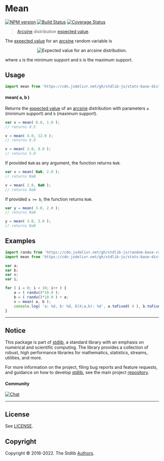 <!--

@license Apache-2.0

Copyright (c) 2018 The Stdlib Authors.

Licensed under the Apache License, Version 2.0 (the "License");
you may not use this file except in compliance with the License.
You may obtain a copy of the License at

   http://www.apache.org/licenses/LICENSE-2.0

Unless required by applicable law or agreed to in writing, software
distributed under the License is distributed on an "AS IS" BASIS,
WITHOUT WARRANTIES OR CONDITIONS OF ANY KIND, either express or implied.
See the License for the specific language governing permissions and
limitations under the License.

-->

# Mean

[![NPM version][npm-image]][npm-url] [![Build Status][test-image]][test-url] [![Coverage Status][coverage-image]][coverage-url] <!-- [![dependencies][dependencies-image]][dependencies-url] -->

> [Arcsine][arcsine-distribution] distribution [expected value][expected-value].

<!-- Section to include introductory text. Make sure to keep an empty line after the intro `section` element and another before the `/section` close. -->

<section class="intro">

The [expected value][expected-value] for an [arcsine][arcsine-distribution] random variable is

<!-- <equation class="equation" label="eq:arcsine_expectation" align="center" raw="\mathbb{E}\left[ X \right] = 0.5 \cdot ( a + b )" alt="Expected value for an arcsine distribution."> -->

<div class="equation" align="center" data-raw-text="\mathbb{E}\left[ X \right] = 0.5 \cdot ( a + b )" data-equation="eq:arcsine_expectation">
    <img src="https://cdn.jsdelivr.net/gh/stdlib-js/stdlib@51534079fef45e990850102147e8945fb023d1d0/lib/node_modules/@stdlib/stats/base/dists/arcsine/mean/docs/img/equation_arcsine_expectation.svg" alt="Expected value for an arcsine distribution.">
    <br>
</div>

<!-- </equation> -->

where `a` is the minimum support and `b` is the maximum support.

</section>

<!-- /.intro -->

<!-- Package usage documentation. -->



<section class="usage">

## Usage

```javascript
import mean from 'https://cdn.jsdelivr.net/gh/stdlib-js/stats-base-dists-arcsine-mean@deno/mod.js';
```

#### mean( a, b )

Returns the [expected value][expected-value] of an [arcsine][arcsine-distribution] distribution with parameters `a` (minimum support) and `b` (maximum support).

```javascript
var v = mean( 0.0, 1.0 );
// returns 0.5

v = mean( 4.0, 12.0 );
// returns 8.0

v = mean( 2.0, 8.0 );
// returns 5.0
```

If provided `NaN` as any argument, the function returns `NaN`.

```javascript
var v = mean( NaN, 2.0 );
// returns NaN

v = mean( 2.0, NaN );
// returns NaN
```

If provided `a >= b`, the function returns `NaN`.

```javascript
var y = mean( 3.0, 2.0 );
// returns NaN

y = mean( 3.0, 3.0 );
// returns NaN
```

</section>

<!-- /.usage -->

<!-- Package usage notes. Make sure to keep an empty line after the `section` element and another before the `/section` close. -->

<section class="notes">

</section>

<!-- /.notes -->

<!-- Package usage examples. -->

<section class="examples">

## Examples

<!-- eslint no-undef: "error" -->

```javascript
import randu from 'https://cdn.jsdelivr.net/gh/stdlib-js/random-base-randu@deno/mod.js';
import mean from 'https://cdn.jsdelivr.net/gh/stdlib-js/stats-base-dists-arcsine-mean@deno/mod.js';

var a;
var b;
var v;
var i;

for ( i = 0; i < 10; i++ ) {
    a = ( randu()*10.0 );
    b = ( randu()*10.0 ) + a;
    v = mean( a, b );
    console.log( 'a: %d, b: %d, E(X;a,b): %d', a.toFixed( 4 ), b.toFixed( 4 ), v.toFixed( 4 ) );
}
```

</section>

<!-- /.examples -->

<!-- Section to include cited references. If references are included, add a horizontal rule *before* the section. Make sure to keep an empty line after the `section` element and another before the `/section` close. -->

<section class="references">

</section>

<!-- /.references -->

<!-- Section for related `stdlib` packages. Do not manually edit this section, as it is automatically populated. -->

<section class="related">

</section>

<!-- /.related -->

<!-- Section for all links. Make sure to keep an empty line after the `section` element and another before the `/section` close. -->


<section class="main-repo" >

* * *

## Notice

This package is part of [stdlib][stdlib], a standard library with an emphasis on numerical and scientific computing. The library provides a collection of robust, high performance libraries for mathematics, statistics, streams, utilities, and more.

For more information on the project, filing bug reports and feature requests, and guidance on how to develop [stdlib][stdlib], see the main project [repository][stdlib].

#### Community

[![Chat][chat-image]][chat-url]

---

## License

See [LICENSE][stdlib-license].


## Copyright

Copyright &copy; 2016-2022. The Stdlib [Authors][stdlib-authors].

</section>

<!-- /.stdlib -->

<!-- Section for all links. Make sure to keep an empty line after the `section` element and another before the `/section` close. -->

<section class="links">

[npm-image]: http://img.shields.io/npm/v/@stdlib/stats-base-dists-arcsine-mean.svg
[npm-url]: https://npmjs.org/package/@stdlib/stats-base-dists-arcsine-mean

[test-image]: https://github.com/stdlib-js/stats-base-dists-arcsine-mean/actions/workflows/test.yml/badge.svg?branch=v0.0.8
[test-url]: https://github.com/stdlib-js/stats-base-dists-arcsine-mean/actions/workflows/test.yml?query=branch:v0.0.8

[coverage-image]: https://img.shields.io/codecov/c/github/stdlib-js/stats-base-dists-arcsine-mean/main.svg
[coverage-url]: https://codecov.io/github/stdlib-js/stats-base-dists-arcsine-mean?branch=main

<!--

[dependencies-image]: https://img.shields.io/david/stdlib-js/stats-base-dists-arcsine-mean.svg
[dependencies-url]: https://david-dm.org/stdlib-js/stats-base-dists-arcsine-mean/main

-->

[chat-image]: https://img.shields.io/gitter/room/stdlib-js/stdlib.svg
[chat-url]: https://gitter.im/stdlib-js/stdlib/

[stdlib]: https://github.com/stdlib-js/stdlib

[stdlib-authors]: https://github.com/stdlib-js/stdlib/graphs/contributors

[umd]: https://github.com/umdjs/umd
[es-module]: https://developer.mozilla.org/en-US/docs/Web/JavaScript/Guide/Modules

[deno-url]: https://github.com/stdlib-js/stats-base-dists-arcsine-mean/tree/deno
[umd-url]: https://github.com/stdlib-js/stats-base-dists-arcsine-mean/tree/umd
[esm-url]: https://github.com/stdlib-js/stats-base-dists-arcsine-mean/tree/esm
[branches-url]: https://github.com/stdlib-js/stats-base-dists-arcsine-mean/blob/main/branches.md

[stdlib-license]: https://raw.githubusercontent.com/stdlib-js/stats-base-dists-arcsine-mean/main/LICENSE

[arcsine-distribution]: https://en.wikipedia.org/wiki/Arcsine_distribution

[expected-value]: https://en.wikipedia.org/wiki/Expected_value

</section>

<!-- /.links -->

